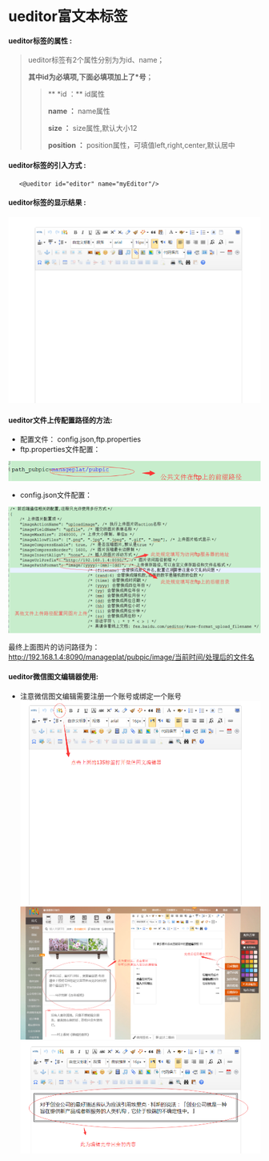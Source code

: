 # ueditor**富文本标签**

#### ueditor**标签的属性 :**

> ueditor标签有2个属性分别为为id、name；
>
> **其中id为必填项,下面必填项加上了\*号**；
>
> > ** \*id ：** id属性
> >
> > **name ：** name属性
> >
> > **size ：** size属性,默认大小12
> >
> > **position ：** position属性，可填值left,right,center,默认居中



#### ueditor标签的引入方式 :

```
   <@ueditor id="editor" name="myEditor"/>
```

#### ueditor标签的显示结果 :

![](/assets/ueditor.png)

#### ueditor文件上传配置路径的方法:

* 配置文件： config.json,ftp.properties
* ftp.properties文件配置：

![](/assets/ueditor_pubpath.png)

* config.json文件配置：

![](/assets/ueditor_pubpath2.png)

最终上面图片的访问路径为：http://192.168.1.4:8090/manageplat/pubpic/image/当前时间/处理后的文件名


#### ueditor微信图文编辑器使用:
* 注意微信图文编辑需要注册一个账号或绑定一个账号
![](/assets/ueditor_weixin.png)
![](/assets/ueditor_weixin2.png)
![](/assets/ueditor_weixin3.png)